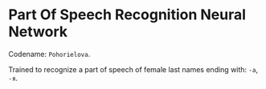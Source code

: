 # Part Of Speech Recognition Neural Network

Codename: `Pohorielova`.

Trained to recognize a part of speech of female last names ending with: `-a`, `-я`.
